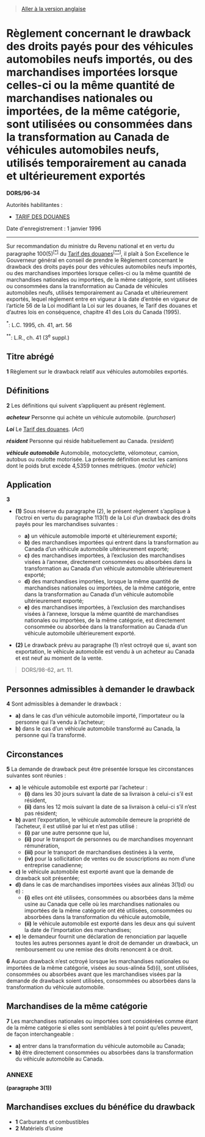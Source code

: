 > [Aller à la version anglaise](/en/Regulations/Statutory%20Orders%20and%20Regulations/96/34.md)

# Règlement concernant le drawback des droits payés pour des véhicules automobiles neufs importés, ou des marchandises importées lorsque celles-ci ou la même quantité de marchandises nationales ou importées, de la même catégorie, sont utilisées ou consommées dans la transformation au Canada de véhicules automobiles neufs, utilisés temporairement au canada et ultérieurement exportés

**DORS/96-34**

Autorités habilitantes : 
- [TARIF DES DOUANES](/fr/Lois/Lois%20du%20Canada/1997/ch.%2036.md)

Date d'enregistrement : 1 janvier 1996

----------

Sur recommandation du ministre du Revenu national et en vertu du paragraphe 100(5)<sup><a href='#nbp_SOR-96-34_f_hq_5145'>[*]</a></sup> du [Tarif des douanes](/fr/Lois/Lois%20du%20Canada/1997/ch.%2036.md)<sup><a href='#nbp_SOR-96-34_f_hq_5146'>[**]</a></sup>, il plaît à Son Excellence le Gouverneur général en conseil de prendre le Règlement concernant le drawback des droits payés pour des véhicules automobiles neufs importés, ou des marchandises importées lorsque celles-ci ou la même quantité de marchandises nationales ou importées, de la même catégorie, sont utilisées ou consommées dans la transformation au Canada de véhicules automobiles neufs, utilisés temporairement au Canada et ultérieurement exportés, lequel règlement entre en vigueur à la date d’entrée en vigueur de l’article 56 de la Loi modifiant la Loi sur les douanes, le Tarif des douanes et d’autres lois en conséquence, chapitre 41 des Lois du Canada (1995).

<a name='nbp_SOR-96-34_f_hq_5145'><sup>*</sup></a>: L.C. 1995, ch. 41, art. 56<br />

<a name='nbp_SOR-96-34_f_hq_5146'><sup>**</sup></a>: L.R., ch. 41 (3<sup>e</sup> suppl.)<br />




## Titre abrégé


**1** Règlement sur le drawback relatif aux véhicules automobiles exportés.




## Définitions


**2** Les définitions qui suivent s’appliquent au présent règlement.

***acheteur*** Personne qui achète un véhicule automobile. (*purchaser*)

***Loi*** Le [Tarif des douanes](/fr/Lois/Lois%20du%20Canada/1997/ch.%2036.md). (*Act*)

***résident*** Personne qui réside habituellement au Canada. (*resident*)

***véhicule automobile*** Automobile, motocyclette, vélomoteur, camion, autobus ou roulotte motorisée. La présente définition exclut les camions dont le poids brut excède 4,5359 tonnes métriques. (*motor vehicle*)




## Application


**3** 

- **(1)** Sous réserve du paragraphe (2), le présent règlement s’applique à l’octroi en vertu du paragraphe 113(1) de la Loi d’un drawback des droits payés pour les marchandises suivantes :
	- **a)** un véhicule automobile importé et ultérieurement exporté;
	- **b)** des marchandises importées qui entrent dans la transformation au Canada d’un véhicule automobile ultérieurement exporté;
	- **c)** des marchandises importées, à l’exclusion des marchandises visées à l’annexe, directement consommées ou absorbées dans la transformation au Canada d’un véhicule automobile ultérieurement exporté;
	- **d)** des marchandises importées, lorsque la même quantité de marchandises nationales ou importées, de la même catégorie, entre dans la transformation au Canada d’un véhicule automobile ultérieurement exporté;
	- **e)** des marchandises importées, à l’exclusion des marchandises visées à l’annexe, lorsque la même quantité de marchandises nationales ou importées, de la même catégorie, est directement consommée ou absorbée dans la transformation au Canada d’un véhicule automobile ultérieurement exporté.

- **(2)** Le drawback prévu au paragraphe (1) n’est octroyé que si, avant son exportation, le véhicule automobile est vendu à un acheteur au Canada et est neuf au moment de la vente.
> DORS/98-62, art. 11.





## Personnes admissibles à demander le drawback


**4** Sont admissibles à demander le drawback :
- **a)** dans le cas d’un véhicule automobile importé, l’importateur ou la personne qui l’a vendu à l’acheteur;
- **b)** dans le cas d’un véhicule automobile transformé au Canada, la personne qui l’a transformé.




## Circonstances


**5** La demande de drawback peut être présentée lorsque les circonstances suivantes sont réunies :
- **a)** le véhicule automobile est exporté par l’acheteur :
	- **(i)** dans les 30 jours suivant la date de sa livraison à celui-ci s’il est résident,
	- **(ii)** dans les 12 mois suivant la date de sa livraison à celui-ci s’il n’est pas résident;
- **b)** avant l’exportation, le véhicule automobile demeure la propriété de l’acheteur, il est utilisé par lui et n’est pas utilisé :
	- **(i)** par une autre personne que lui,
	- **(ii)** pour le transport de personnes ou de marchandises moyennant rémunération,
	- **(iii)** pour le transport de marchandises destinées à la vente,
	- **(iv)** pour la sollicitation de ventes ou de souscriptions au nom d’une entreprise canadienne;
- **c)** le véhicule automobile est exporté avant que la demande de drawback soit présentée;
- **d)** dans le cas de marchandises importées visées aux alinéas 3(1)d) ou e) :
	- **(i)** elles ont été utilisées, consommées ou absorbées dans la même usine au Canada que celle où les marchandises nationales ou importées de la même catégorie ont été utilisées, consommées ou absorbées dans la transformation du véhicule automobile,
	- **(ii)** le véhicule automobile est exporté dans les deux ans qui suivent la date de l’importation des marchandises;
- **e)** le demandeur fournit une déclaration de renonciation par laquelle toutes les autres personnes ayant le droit de demander un drawback, un remboursement ou une remise des droits renoncent à ce droit.



**6** Aucun drawback n’est octroyé lorsque les marchandises nationales ou importées de la même catégorie, visées au sous-alinéa 5d)(i), sont utilisées, consommées ou absorbées avant que les marchandises visées par la demande de drawback soient utilisées, consommées ou absorbées dans la transformation du véhicule automobile.




## Marchandises de la même catégorie


**7** Les marchandises nationales ou importées sont considérées comme étant de la même catégorie si elles sont semblables à tel point qu’elles peuvent, de façon interchangeable :
- **a)** entrer dans la transformation du véhicule automobile au Canada;
- **b)** être directement consommées ou absorbées dans la transformation du véhicule automobile au Canada.




### **ANNEXE** 
**(paragraphe 3(1))**

## Marchandises exclues du bénéfice du drawback

- **1** Carburants et combustibles
- **2** Matériels d’usine

